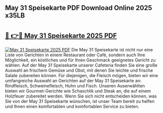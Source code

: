 ## May 31 Speisekarte PDF Download Online 2025 x35LB

# <h2><a href="http://gcatzvh.nevu.top/?p=May+31+Speisekarte">🔗 👉🔴 May 31 Speisekarte 2025 PDF</a></h2>

[![May 31 Speisekarte 2025 PDF](https://i.imgur.com/dBaPXMq.png)](http://gcatzvh.nevu.top/?p=May+31+Speisekarte)
Die May 31 Speisekarte ist nicht nur eine Liste von Gerichten in einem Restaurant oder Café, sondern auch Ihre Möglichkeit, ein köstliches und für Ihren Geschmack geeignetes Gericht zu wählen. Auf der May 31 Speisekarte unserer Cafeteria finden Sie eine große Auswahl an frischem Gemüse und Obst, mit denen Sie leichte und frische Salate zubereiten können. Für diejenigen, die Fleisch mögen, bieten wir eine umfangreiche Auswahl an Gerichten auf der May 31 Speisekarte an: Rindfleisch, Schweinefleisch, Huhn und Fisch. Unseren Auserwählten bieten wir Gourmet-Gerichte wie Schaschlik und Steak an, die auf einem Holzfeuer zubereitet werden. Wenn Sie sich nicht entscheiden können, was Sie von der May 31 Speisekarte wünschen, ist unser Team bereit zu helfen und Ihnen einen komfortablen und komfortablen Service zu bieten.
